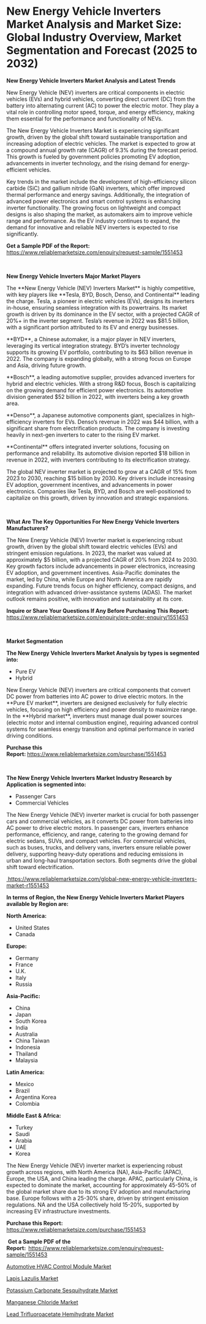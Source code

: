 <p><h1>New Energy Vehicle Inverters Market Analysis and Market Size: Global Industry Overview, Market Segmentation and Forecast (2025 to 2032)</h1></p><p><strong>New Energy Vehicle Inverters Market Analysis and Latest Trends</strong></p>
<p><p>New Energy Vehicle (NEV) inverters are critical components in electric vehicles (EVs) and hybrid vehicles, converting direct current (DC) from the battery into alternating current (AC) to power the electric motor. They play a vital role in controlling motor speed, torque, and energy efficiency, making them essential for the performance and functionality of NEVs.</p><p>The New Energy Vehicle Inverters Market is experiencing significant growth, driven by the global shift toward sustainable transportation and increasing adoption of electric vehicles. The market is expected to grow at a compound annual growth rate (CAGR) of 9.3% during the forecast period. This growth is fueled by government policies promoting EV adoption, advancements in inverter technology, and the rising demand for energy-efficient vehicles.</p><p>Key trends in the market include the development of high-efficiency silicon carbide (SiC) and gallium nitride (GaN) inverters, which offer improved thermal performance and energy savings. Additionally, the integration of advanced power electronics and smart control systems is enhancing inverter functionality. The growing focus on lightweight and compact designs is also shaping the market, as automakers aim to improve vehicle range and performance. As the EV industry continues to expand, the demand for innovative and reliable NEV inverters is expected to rise significantly.</p></p>
<p><strong>Get a Sample PDF of the Report:&nbsp;</strong> <a href="https://www.reliablemarketsize.com/enquiry/request-sample/1551453?utm_campaign=2015&utm_medium=2&utm_source=Github&utm_content=ia&utm_term=23012025&utm_id=new-energy-vehicle-inverters">https://www.reliablemarketsize.com/enquiry/request-sample/1551453</a></p>
<p>&nbsp;</p>
<p><strong>New Energy Vehicle Inverters Major Market Players</strong></p>
<p><p>The **New Energy Vehicle (NEV) Inverters Market** is highly competitive, with key players like **Tesla, BYD, Bosch, Denso, and Continental** leading the charge. Tesla, a pioneer in electric vehicles (EVs), designs its inverters in-house, ensuring seamless integration with its powertrains. Its market growth is driven by its dominance in the EV sector, with a projected CAGR of 20%+ in the inverter segment. Tesla’s revenue in 2022 was $81.5 billion, with a significant portion attributed to its EV and energy businesses.</p><p>**BYD**, a Chinese automaker, is a major player in NEV inverters, leveraging its vertical integration strategy. BYD’s inverter technology supports its growing EV portfolio, contributing to its $63 billion revenue in 2022. The company is expanding globally, with a strong focus on Europe and Asia, driving future growth.</p><p>**Bosch**, a leading automotive supplier, provides advanced inverters for hybrid and electric vehicles. With a strong R&D focus, Bosch is capitalizing on the growing demand for efficient power electronics. Its automotive division generated $52 billion in 2022, with inverters being a key growth area.</p><p>**Denso**, a Japanese automotive components giant, specializes in high-efficiency inverters for EVs. Denso’s revenue in 2022 was $44 billion, with a significant share from electrification products. The company is investing heavily in next-gen inverters to cater to the rising EV market.</p><p>**Continental** offers integrated inverter solutions, focusing on performance and reliability. Its automotive division reported $18 billion in revenue in 2022, with inverters contributing to its electrification strategy.</p><p>The global NEV inverter market is projected to grow at a CAGR of 15% from 2023 to 2030, reaching $15 billion by 2030. Key drivers include increasing EV adoption, government incentives, and advancements in power electronics. Companies like Tesla, BYD, and Bosch are well-positioned to capitalize on this growth, driven by innovation and strategic expansions.</p></p>
<p>&nbsp;</p>
<p><strong>What Are The Key Opportunities For New Energy Vehicle Inverters Manufacturers?</strong></p>
<p><p>The New Energy Vehicle (NEV) Inverter market is experiencing robust growth, driven by the global shift toward electric vehicles (EVs) and stringent emission regulations. In 2023, the market was valued at approximately $5 billion, with a projected CAGR of 20% from 2024 to 2030. Key growth factors include advancements in power electronics, increasing EV adoption, and government incentives. Asia-Pacific dominates the market, led by China, while Europe and North America are rapidly expanding. Future trends focus on higher efficiency, compact designs, and integration with advanced driver-assistance systems (ADAS). The market outlook remains positive, with innovation and sustainability at its core.</p></p>
<p><strong>Inquire or Share Your Questions If Any Before Purchasing This Report:</strong> <a href="https://www.reliablemarketsize.com/enquiry/pre-order-enquiry/1551453?utm_campaign=2015&utm_medium=2&utm_source=Github&utm_content=ia&utm_term=23012025&utm_id=new-energy-vehicle-inverters">https://www.reliablemarketsize.com/enquiry/pre-order-enquiry/1551453</a></p>
<p>&nbsp;</p>
<p><strong>Market Segmentation</strong></p>
<p><strong>The New Energy Vehicle Inverters Market Analysis by types is segmented into:</strong></p>
<p><ul><li>Pure EV</li><li>Hybrid</li></ul></p>
<p><p>New Energy Vehicle (NEV) inverters are critical components that convert DC power from batteries into AC power to drive electric motors. In the **Pure EV market**, inverters are designed exclusively for fully electric vehicles, focusing on high efficiency and power density to maximize range. In the **Hybrid market**, inverters must manage dual power sources (electric motor and internal combustion engine), requiring advanced control systems for seamless energy transition and optimal performance in varied driving conditions.</p></p>
<p><strong>Purchase this Report:&nbsp;</strong><a href="https://www.reliablemarketsize.com/purchase/1551453?utm_campaign=2015&utm_medium=2&utm_source=Github&utm_content=ia&utm_term=23012025&utm_id=new-energy-vehicle-inverters">https://www.reliablemarketsize.com/purchase/1551453</a></p>
<p>&nbsp;</p>
<p><strong>The New Energy Vehicle Inverters Market Industry Research by Application is segmented into:</strong></p>
<p><ul><li>Passenger Cars</li><li>Commercial Vehicles</li></ul></p>
<p><p>The New Energy Vehicle (NEV) inverter market is crucial for both passenger cars and commercial vehicles, as it converts DC power from batteries into AC power to drive electric motors. In passenger cars, inverters enhance performance, efficiency, and range, catering to the growing demand for electric sedans, SUVs, and compact vehicles. For commercial vehicles, such as buses, trucks, and delivery vans, inverters ensure reliable power delivery, supporting heavy-duty operations and reducing emissions in urban and long-haul transportation sectors. Both segments drive the global shift toward electrification.</p></p>
<p><a href="https://www.reliablemarketsize.com/global-new-energy-vehicle-inverters-market-r1551453?utm_campaign=2015&utm_medium=2&utm_source=Github&utm_content=ia&utm_term=23012025&utm_id=new-energy-vehicle-inverters">&nbsp;https://www.reliablemarketsize.com/global-new-energy-vehicle-inverters-market-r1551453</a></p>
<p><strong>In terms of Region, the New Energy Vehicle Inverters Market Players available by Region are:</strong></p>
<p>
    <p> <strong> North America: </strong>
        <ul>
            <li>United States</li>
            <li>Canada</li>
        </ul>
        </p> 
    <p> <strong> Europe: </strong>
        <ul>
            <li>Germany</li>
            <li>France</li>
            <li>U.K.</li>
            <li>Italy</li>
            <li>Russia</li>
        </ul>
        </p> 
    <p> <strong> Asia-Pacific: </strong>
        <ul>
            <li>China</li>
            <li>Japan</li>
            <li>South Korea</li>
            <li>India</li>
            <li>Australia</li>
            <li>China Taiwan</li>
            <li>Indonesia</li>
            <li>Thailand</li>
            <li>Malaysia</li>
        </ul>
        </p> 
    <p> <strong> Latin America: </strong>
        <ul>
            <li>Mexico</li>
            <li>Brazil</li>
            <li>Argentina Korea</li>
            <li>Colombia</li>
        </ul>
        </p> 
    <p> <strong> Middle East & Africa: </strong>
        <ul>
            <li>Turkey</li>
            <li>Saudi</li>
            <li>Arabia</li>
            <li>UAE</li>
            <li>Korea</li>
        </ul>
    </p>
    </p>
<p><p>The New Energy Vehicle (NEV) inverter market is experiencing robust growth across regions, with North America (NA), Asia-Pacific (APAC), Europe, the USA, and China leading the charge. APAC, particularly China, is expected to dominate the market, accounting for approximately 45-50% of the global market share due to its strong EV adoption and manufacturing base. Europe follows with a 25-30% share, driven by stringent emission regulations. NA and the USA collectively hold 15-20%, supported by increasing EV infrastructure investments.</p></p>
<p><strong>Purchase this Report: </strong><a href="https://www.reliablemarketsize.com/purchase/1551453?utm_campaign=2015&utm_medium=2&utm_source=Github&utm_content=ia&utm_term=23012025&utm_id=new-energy-vehicle-inverters">https://www.reliablemarketsize.com/purchase/1551453</a></p>
<p>&nbsp;<strong>Get a Sample PDF of the Report:&nbsp;&nbsp;</strong><a href="https://www.reliablemarketsize.com/enquiry/request-sample/1551453?utm_campaign=2015&utm_medium=2&utm_source=Github&utm_content=ia&utm_term=23012025&utm_id=new-energy-vehicle-inverters">https://www.reliablemarketsize.com/enquiry/request-sample/1551453</a></p>
<p><strong></strong></p>
<p><p><a href="https://github.com/santosh758595/Market-Research-Report-List-6/blob/main/automotive-hvac-control-module-market.md?utm_campaign=2015&utm_medium=2&utm_source=Github&utm_content=ia&utm_term=23012025&utm_id=new-energy-vehicle-inverters">Automotive HVAC Control Module Market</a></p><p><a href="https://www.linkedin.com/pulse/lapis-lazulis-market-study-growth-opportunities-value-chain-4ckif?utm_campaign=2015&utm_medium=2&utm_source=Github&utm_content=ia&utm_term=23012025&utm_id=new-energy-vehicle-inverters">Lapis Lazulis Market</a></p><p><a href="https://www.linkedin.com/pulse/potassium-carbonate-sesquihydrate-market-expansion-from-52jxe?utm_campaign=2015&utm_medium=2&utm_source=Github&utm_content=ia&utm_term=23012025&utm_id=new-energy-vehicle-inverters">Potassium Carbonate Sesquihydrate Market</a></p><p><a href="https://www.linkedin.com/pulse/manganese-chloride-market-analysisbased-predicted-137-cagr-9k5uf?utm_campaign=2015&utm_medium=2&utm_source=Github&utm_content=ia&utm_term=23012025&utm_id=new-energy-vehicle-inverters">Manganese Chloride Market</a></p><p><a href="https://www.linkedin.com/pulse/global-lead-trifluoroacetate-hemihydrate-market-pulse-trends-ewfmf?utm_campaign=2015&utm_medium=2&utm_source=Github&utm_content=ia&utm_term=23012025&utm_id=new-energy-vehicle-inverters">Lead Trifluoroacetate Hemihydrate Market</a></p></p>